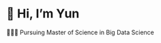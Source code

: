 # 👋 Hi, I’m Yun
👩🏻‍💻 Pursuing Master of Science in Big Data Science





<!---
yunn246/yunn246 is a ✨ special ✨ repository because its `README.md` (this file) appears on your GitHub profile.
You can click the Preview link to take a look at your changes.
--->
